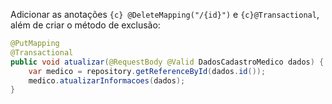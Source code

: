 Adicionar as anotações `{c} @DeleteMapping("/{id}")` e `{c}@Transactional`, além de criar o método de exclusão:

```java title:"Atualizando cadastro de Médico"
@PutMapping  
@Transactional  
public void atualizar(@RequestBody @Valid DadosCadastroMedico dados) {  
    var medico = repository.getReferenceById(dados.id());  
    medico.atualizarInformacoes(dados);  
} 
```

